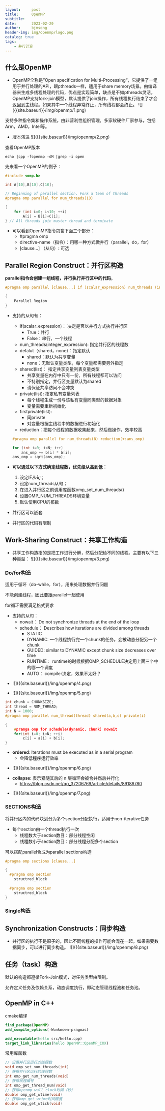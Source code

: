 ```yaml
---
layout:     post
title:      OpenMP
subtitle:   
date:       2023-02-20
author:     bjmsong
header-img: img/openmp/logo.png
catalog: true
tags:
    - 并行计算
---
```


## 什么是OpenMP

<ul> 
<li markdown="1">
OpenMP全称是”Open specification for Multi-Processing“，它提供了一组用于并行处理的API，跟pthreads一样，适用于share memory场景。由编译器来生成多线程处理的代码，优点是实现简单，缺点是不如pthreads灵活。OpenMP支持fork-join模型，默认提供了join操作，所有线程执行结束了才会返回到主线程。如果其中一个线程异常终止，所有线程都会终止。
![]({{site.baseurl}}/img/openmp/1.png) 
</li> 
</ul> 

支持多种指令集和操作系统，由非营利性组织管理，多家软硬件厂家参与，包括Arm，AMD，Intel等。

<ul> 
<li markdown="1">
版本演进
![]({{site.baseurl}}/img/openmp/2.png) 
</li> 
</ul> 

查看OpenMP版本

```shell
echo |cpp -fopenmp -dM |grep -i open
```

先来看一个OpenMP的例子：

```c++
#include <omp.h>

int A[10],B[10],C[10];

// Beginning of parallel section. Fork a team of threads
#pragma omp parallel for num_threads(10)

{
	for (int i=0; i<10; ++i)
		A[i] = B[i]+C[i];
} // All threads join master thread and terminate
```

- 可以看到OpenMP指令包含下面三个部分：
  - \#pragma omp
  - directive-name（指令）：用哪一种方式做并行（parallel，do，for）
  - \[clause...] （从句）: 可选



## Parallel Region Construct：并行区构造

**parallel指令会创建一组线程，并行执行并行区中的代码**。

```c++
#pragma omp parallel [clause...] if (scalar_expression) num_threads (integer-expression)

{
    Parallel Region
}
```

- 支持的从句有：
  - if(scalar_expression)： 决定是否以并行方式执行并行区
    - True：并行
    - False：串行，一个线程
  - num_threads(integer_expression):  指定并行区的线程数
  - defalut（shared，none）：指定默认
    - shared：默认为共享变量
    - none：无默认变量类型，每个变量都需要另外指定
  - shared(list)： 指定共享变量列表变量类型
    - 共享变量在内存中只有一份，所有线程都可以访问
    - 不特别指定，并行区变量默认为shared
    - 请保证共享访问不会冲突
  - private(list): 指定私有变量列表
    - 每个线程生成一份与该私有变量同类型的数据对象
    - 变量需要重新初始化
  - firstprivate(list):
    - 同private
    - 对变量根据主线程中的数据进行初始化
  - reduction：把每个线程的数据收集起来，然后做操作，效率较高

  ```c++
  #pragma omp parallel for num_threads(8) reduction(+:ans_omp)
  
  for (int i=0; i<N; i++)
      ans_omp += b[i] * b[i];
  ans_omp = sqrt(ans_omp);
  ```
  
  
  
- **可以通过以下方式确定线程数，优先级从高到低：**
  1. 设定IF从句；
  2. 设定num_threads从句；
  3. 在进入并行区之前调用库函数omp_set_num_threads() 
  4. 设置OMP_NUM_THREADS环境变量
  5. 默认使用CPU的核数

- 并行区可以嵌套

- 并行区的代码有限制



## Work-Sharing  Construct：共享工作构造

<ul> 
<li markdown="1">
共享工作构造指的是把工作进行分解，然后分配给不同的线程。主要有以下三种类型：
![]({{site.baseurl}}/img/openmp/3.png) 
</li> 
</ul> 



### Do/for构造

适用于循环（do-while，for），用来处理数据并行问题

不能创建线程，因此要跟parallel一起使用

for循环需要满足格式要求

- 支持的从句：
  - nowait： Do not synchronize threads at the end of the loop
  - schedule： Describes how iterations are divided among threads
    - STATIC
    - DYNAMIC:  一个线程执行完一个chunk的任务，会被动态分配另一个chunk
    - GUIDED:  similar to DYNAMIC except chunk size decreases over time
    - RUNTIME： runtime的时候根据OMP_SCHEDULE决定用上面三个中的哪一个调度
    - AUTO： compiler决定，效果不太好？

<ul> 
<li markdown="1">
![]({{site.baseurl}}/img/openmp/4.png) 
</li> 
</ul> 

<ul> 
<li markdown="1">
![]({{site.baseurl}}/img/openmp/5.png) 
</li> 
</ul> 

```c
int chunk = CHUNKSIZE;
int thread = NUM_THREAD;
int N = 1000;
#pragma omp parallel num_thread(thread) shared(a,b,c) private(i)

{
    #pramga omp for schedule(dynamic, chunk) nowait
    for(int i=0; i<N; ++i)
        c[i] = a[i] + b[i];
}
```



- **ordered**:  Iterations must be executed as in a serial program
  - 会降低程序运行效率

<ul> 
<li markdown="1">
![]({{site.baseurl}}/img/openmp/6.png) 
</li> 
</ul> 



- **collapse**: 表示紧随其后的 n 层循环会被合并然后并行化
  - https://blog.csdn.net/qq_37206769/article/details/89189780

<ul> 
<li markdown="1">
![]({{site.baseurl}}/img/openmp/7.png) 
</li> 
</ul> 



### SECTIONS构造

将并行区内的代码块划分为多个section分配执行，适用于non-iterative任务

- 每个section由一个thread执行一次
  - 线程数大于section数目：部分线程空闲
  - 线程数小于section数目：部分线程分配多个section

可以搭配parallel合成为parallel sections构造

```c
#pragma omp sections [clause...]

{
  #pragma omp section
  	structred_block
  	
  #pragma omp section
  	structred_block 	
}
```



### Single构造



## Synchronization Constructs：同步构造

<ul> 
<li markdown="1">
并行区的执行不是原子的，因此不同线程的操作可能会混在一起。如果需要数据同步，可以进行同步构造。
![]({{site.baseurl}}/img/openmp/8.png) 
</li> 
</ul> 

 

## 任务（task）构造

默认的构造都遵循Fork-Join模式，对任务类型由限制。

允许定义任务及依赖关系，动态调度执行，即动态管理线程池和任务池。





## OpenMP in C++

cmake编译

```cmake
find_package(OpenMP)
add_compile_options(-Wunknown-pragmas)

add_executable(hello src/hello.cpp)
target_link_libraries(hello OpenMP::OpenMP_CXX)
```

常用库函数

```c
// 设置并行区运行的线程数
void omp_set_num_threads(int)
// 获得并行区运行的线程数
int omp_get_num_threads(void)
// 获得线程编号
int omp_get_thread_num(void)
// 获得openmp wall clock时间（秒）
double omp_get_wtime(void)
// 获得omp_get_wtime时间精度
double omp_get_wtick(void)
```


